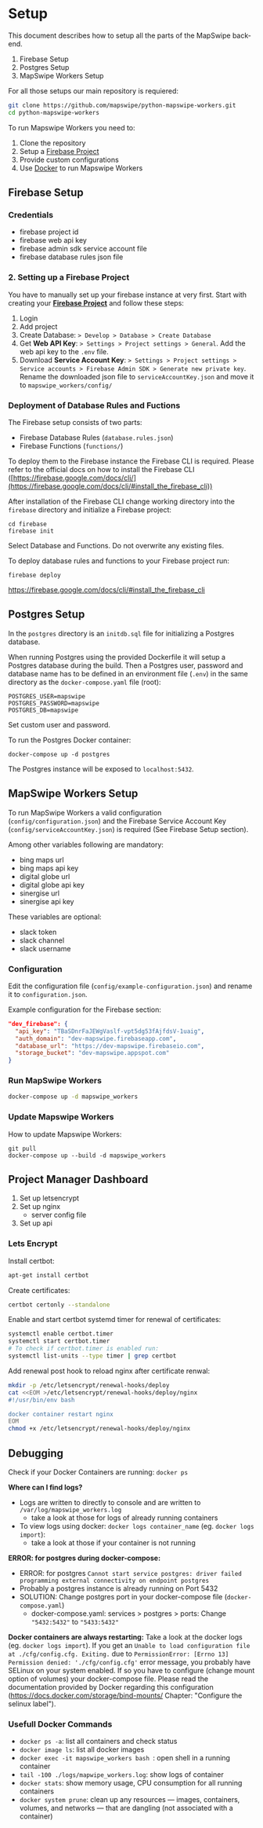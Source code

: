 # Setup

This document describes how to setup all the parts of the MapSwipe back-end.

1. Firebase Setup
2. Postgres Setup
3. MapSwipe Workers Setup


For all those setups our main repository is requiered:

```bash
git clone https://github.com/mapswipe/python-mapswipe-workers.git
cd python-mapswipe-workers
```


To run Mapswipe Workers you need to:

1. Clone the repository
2. Setup a [Firebase Project](https://firebase.google.com/)
3. Provide custom configurations
4. Use [Docker](https://www.docker.com/) to run Mapswipe Workers


## Firebase Setup

### Credentials

* firebase project id
* firebase web api key
* firebase admin sdk service account file
* firebase database rules json file


### 2. Setting up a Firebase Project

You have to manually set up your firebase instance at very first. Start with creating your [**Firebase Project**](https://firebase.google.com/) and follow these steps:
1. Login
2. Add project
3. Create Database: `> Develop > Database > Create Database`
4. Get **Web API Key**: `> Settings > Project settings > General`. Add the web api key to the `.env` file.
5. Download **Service Account Key**: `> Settings > Project settings > Service accounts > Firebase Admin SDK > Generate new private key`. Rename the downloaded json file to `serviceAccountKey.json` and move it to `mapswipe_workers/config/`



### Deployment of Database Rules and Fuctions

The Firebase setup consists of two parts:

- Firebase Database Rules (`database.rules.json`)
- Firebase Functions (`functions/`)

To deploy them to the Firebase instance the Firebase CLI is required. Please refer to the official docs on how to install the Firebase CLI ([https://firebase.google.com/docs/cli/](https://firebase.google.com/docs/cli/#install_the_firebase_cli))

After installation of the Firebase CLI change working directory into the `firebase` directory and initialize a Firebase project:

```
cd firebase
firebase init
```

Select Database and Functions. Do not overwrite any existing files.

To deploy database rules and functions to your Firebase project run:

```
firebase deploy
```

https://firebase.google.com/docs/cli/#install_the_firebase_cli


## Postgres Setup

In the `postgres` directory is an `initdb.sql` file for initializing a Postgres database.

When running Postgres using the provided Dockerfile it will setup a Postgres database during the build.
Then a Postgres user, password and database name has to be defined in an environment file (`.env`) in the same directory as the `docker-compose.yaml` file (root):

```env
POSTGRES_USER=mapswipe
POSTGRES_PASSWORD=mapswipe
POSTGRES_DB=mapswipe
```

Set custom user and password.

To run the Postgres Docker container:

```
docker-compose up -d postgres
```

The Postgres instance will be exposed to `localhost:5432`.


## MapSwipe Workers Setup

To run MapSwipe Workers a valid configuration (`config/configuration.json`) and the Firebase Service Account Key (`config/serviceAccountKey.json`) is required (See Firebase Setup section).

Among other variables following are mandatory:

- bing maps url
- bing maps api key
- digital globe url
- digital globe api key
- sinergise url
- sinergise api key


These variables are optional:

- slack token
- slack channel
- slack username


### Configuration

Edit the configuration file (`config/example-configuration.json`) and rename it to `configuration.json`.

Example configuration for the Firebase section:

```json
"dev_firebase": {
  "api_key": "TBaSDnrFaJEWgVaslf-vpt5dg53fAjfdsV-1uaig",
  "auth_domain": "dev-mapswipe.firebaseapp.com",
  "database_url": "https://dev-mapswipe.firebaseio.com",
  "storage_bucket": "dev-mapswipe.appspot.com"
}
```


### Run MapSwipe Workers

```bash
docker-compose up -d mapswipe_workers
```


### Update Mapswipe Workers

How to update Mapswipe Workers:

```
git pull
docker-compose up --build -d mapswipe_workers
```


## Project Manager Dashboard

1. Set up letsencrypt
2. Set up nginx
    * server config file
3. Set up api


### Lets Encrypt

Install certbot:

```bash
apt-get install certbot
```


Create certificates:

```bash
certbot certonly --standalone
```


Enable and start certbot systemd timer for renewal of certificates:

```bash
systemctl enable certbot.timer
systemctl start certbot.timer
# To check if certbot.timer is enabled run:
systemctl list-units --type timer | grep certbot
```


Add renewal post hook to reload nginx after certificate renwal:

```bash
mkdir -p /etc/letsencrypt/renewal-hooks/deploy
cat <<EOM >/etc/letsencrypt/renewal-hooks/deploy/nginx
#!/usr/bin/env bash

docker container restart nginx
EOM
chmod +x /etc/letsencrypt/renewal-hooks/deploy/nginx
```


## Debugging

Check if your Docker Containers are running: `docker ps`

**Where can I find logs?**

- Logs are written to directly to console and are written to `/var/log/mapswipe_workers.log`
    - take a look at those for logs of already running containers
- To view logs using docker: `docker logs container_name` (eg. `docker logs import`):
    - take a look at those if your container is not running

**ERROR: for postgres during docker-compose:**

- ERROR: for postgres  `Cannot start service postgres: driver failed programming external connectivity on endpoint postgres`
- Probably a postgres instance is already running on Port 5432
- SOLUTION: Change postgres port in your docker-compose file  (`docker-compose.yaml`)
    - docker-compose.yaml: services > postgres > ports: Change `"5432:5432"` to `"5433:5432"`

**Docker containers are always restarting:** Take a look at the docker logs (eg. `docker logs import`). If you get an `Unable to load configuration file at ./cfg/config.cfg. Exiting.` due to `PermissionError: [Errno 13] Permission denied: './cfg/config.cfg'` error message, you probably have SELinux on your system enabled. If so you have to configure (change mount option of volumes) your docker-compose file. Please read the documentation provided by Docker regarding this configuration (https://docs.docker.com/storage/bind-mounts/ Chapter: "Configure the selinux label").


### Usefull Docker Commands

- `docker ps -a`: list all containers and check status
- `docker image ls`: list all docker images
- `docker exec -it mapswipe_workers bash `: open shell in a running container
- `tail -100 ./logs/mapwipe_workers.log`: show logs of container
- `docker stats`: show memory usage, CPU consumption for all running containers
- `docker system prune`: clean up any resources — images, containers, volumes, and networks — that are dangling (not associated with a container)
